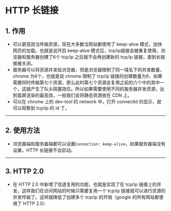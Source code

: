 # HTTP 长链接

## 1. 作用

- 可以更高效当传输资源，现在大多数当网站都使用了 keep-alive 模式，加快网页的加载。也就是说开启 keep-alive 模式后，tcp/ip链接会被重复使用，浏览器和服务器创建了6个 tcp/ip 之后就不会再创建新的 tcp/ip 链接，直到长链接被关闭。
- 服务器可以将资源并发给浏览器，但是浏览器限制了同一域名下的并发数量，chrome 为6个，也就是说 chrome 限制了 tcp/ip 链接的创建数量为6，如果需要同时传输第七个资源，那么此时第七个资源会复用之前的六个中的其中一个，这就产生了队头阻塞效应。所以如果需要使用不同的服务器并发资源，达到首屏渲染的最高效，一般我们会将静态资源放在 CDN 上。
- 可以在 chrome 上的 dev-tool 的 network 中，打开 connectId 的显示，就可以观察到 tcp/ip 的 id 了。

---

## 2. 使用方法

- 浏览器端和服务器端都可以设置`Connection: keep-alive`，如果服务器端没有设置，HTTP 长链接不会启动。

---

## 3. HTTP 2.0

- 在 HTTP 2.0 中新增了信道复用的功能，也就是实现了在 tcp/ip 链接上的并发，这样我们在访问网站的时候只需要复用一个 tcp/ip 链接就可以进行资源的并发传输了。这样就降低了创建多个 tcp/ip 的开销（google 的所有网站都使用了 HTTP 2.0）